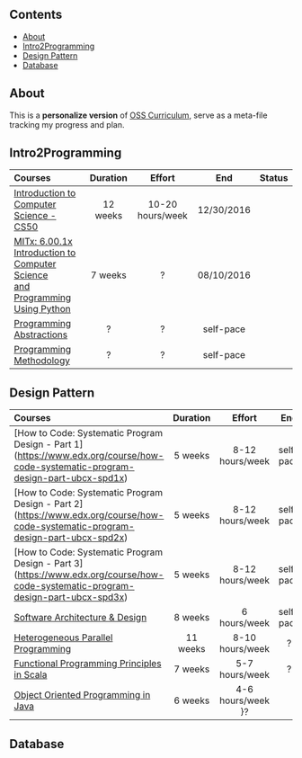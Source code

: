 
## Contents

- [About](#about)
- [Intro2Programming](#Intro2Programming)
- [Design Pattern](#Intro2Programming)
- [Database](#Intro2Programming)

## About

This is a **personalize version** of [OSS Curriculum](https://github.com/open-source-society/computer-science), serve as a meta-file tracking my progress and plan.



## Intro2Programming 
Courses | Duration | Effort | End | Status
:-- | :--: | :--: | :--: | :--:
[Introduction to Computer Science - CS50](https://www.edx.org/course/introduction-computer-science-harvardx-cs50x#!)| 12 weeks | 10-20 hours/week | 12/30/2016
[ MITx: 6.00.1x Introduction to Computer Science </br>and Programming Using Python](https://courses.edx.org/courses/course-v1:MITx+6.00.1x_9+2T2016/courseware/Week_0/edx_introduction/) | 7 weeks | ? | 08/10/2016|
[Programming Abstractions](https://www.youtube.com/view_play_list?p=FE6E58F856038C69) | ? | ? | self-pace|
[Programming Methodology](https://www.youtube.com/playlist?list=PL84A56BC7F4A1F852) | ? | ? | self-pace|
## Design Pattern 
Courses | Duration | Effort | End | Status
:-- | :--: | :--: | :--: | :--:
[How to Code: Systematic Program Design - Part 1] (https://www.edx.org/course/how-code-systematic-program-design-part-ubcx-spd1x)| 5 weeks | 8-12 hours/week | self-pace
[How to Code: Systematic Program Design - Part 2] (https://www.edx.org/course/how-code-systematic-program-design-part-ubcx-spd2x)| 5 weeks | 8-12 hours/week | self-pace
[How to Code: Systematic Program Design - Part 3] (https://www.edx.org/course/how-code-systematic-program-design-part-ubcx-spd3x)| 5 weeks | 8-12 hours/week | self-pace
[Software Architecture & Design](https://www.udacity.com/course/software-architecture-design--ud821)| 8 weeks | 6 hours/week | self-pace
[Heterogeneous Parallel Programming](https://www.coursera.org/course/hetero)| 11 weeks | 8-10 hours/week |?
[Functional Programming Principles in Scala](https://www.coursera.org/course/progfun)| 7 weeks | 5-7 hours/week|?
[Object Oriented Programming in Java](https://www.coursera.org/learn/object-oriented-java) | 6 weeks | 4-6 hours/week }?
## Database
